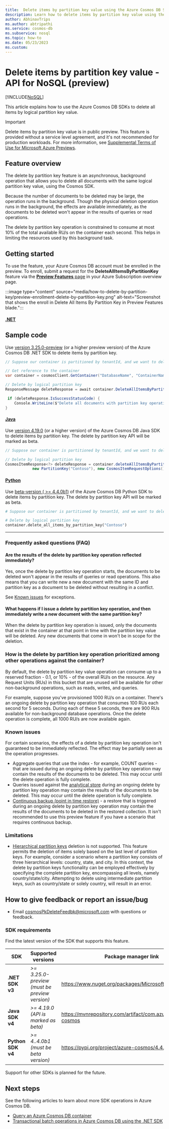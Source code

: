 ```yaml
---
title:  Delete items by partition key value using the Azure Cosmos DB SDK (preview)
description: Learn how to delete items by partition key value using the Azure Cosmos DB SDKs
author: AbhinavTrips
ms.author: abtripathi
ms.service: cosmos-db
ms.subservice: nosql
ms.topic: how-to
ms.date: 05/23/2023
ms.custom: 
---
```


# Delete items by partition key value - API for NoSQL (preview)
[!INCLUDE[NoSQL](../includes/appliesto-nosql.md)]

This article explains how to use the Azure Cosmos DB SDKs to delete all items by logical partition key value. 

> [!IMPORTANT]
> Delete items by partition key value is in public preview.
> This feature is provided without a service level agreement, and it's not recommended for production workloads.
> For more information, see [Supplemental Terms of Use for Microsoft Azure Previews](https://azure.microsoft.com/support/legal/preview-supplemental-terms/).

## Feature overview
 
The delete by partition key feature is an asynchronous, background operation that allows you to delete all documents with the same logical partition key value, using the Cosmos SDK.

Because the number of documents to be deleted may be large, the operation runs in the background. Though the physical deletion operation runs in the background, the effects are available immediately, as the documents to be deleted won't appear in the results of queries or read operations. 

The delete by partition key operation is constrained to consume at most 10% of the total available RU/s on the container each second. This helps in limiting the resources used by this background task.

## Getting started

To use the feature, your Azure Cosmos DB account must be enrolled in the preview. To enroll, submit a request for the **DeleteAllItemsByPartitionKey** feature via the [**Preview Features** page](../../azure-resource-manager/management/preview-features.md) in your Azure Subscription overview page. 

:::image type="content" source="media/how-to-delete-by-partition-key/preview-enrollment-delete-by-partition-key.png" alt-text="Screenshot that shows the enroll in Delete All Items By Partition Key in Preview Features blade.":::

#### [.NET](#tab/dotnet-example)

## Sample code
Use [version 3.25.0-preview](https://www.nuget.org/packages/Microsoft.Azure.Cosmos) (or a higher preview version) of the Azure Cosmos DB .NET SDK to delete items by partition key. 

```csharp
// Suppose our container is partitioned by tenantId, and we want to delete all the data for a particular tenant Contoso

// Get reference to the container
var container = cosmosClient.GetContainer("DatabaseName", "ContainerName");

// Delete by logical partition key
ResponseMessage deleteResponse = await container.DeleteAllItemsByPartitionKeyStreamAsync(new PartitionKey("Contoso"));

 if (deleteResponse.IsSuccessStatusCode) {
    Console.WriteLine($"Delete all documents with partition key operation has successfully started");
}
```
#### [Java](#tab/java-example)

Use [version 4.19.0](https://mvnrepository.com/artifact/com.azure/azure-cosmos) (or a higher version) of the Azure Cosmos DB Java SDK to delete items by partition key. The delete by partition key API will be marked as beta.


```java
// Suppose our container is partitioned by tenantId, and we want to delete all the data for a particular tenant Contoso

// Delete by logical partition key
CosmosItemResponse<?> deleteResponse = container.deleteAllItemsByPartitionKey(
            new PartitionKey("Contoso"), new CosmosItemRequestOptions()).block();
```

#### [Python](#tab/python-example)

Use [beta-version ( >= 4.4.0b1)](https://pypi.org/project/azure-cosmos/4.4.0b1/) of the Azure Cosmos DB Python SDK to delete items by partition key. The delete by partition key API will be marked as beta.


```python
# Suppose our container is partitioned by tenantId, and we want to delete all the data for a particular tenant Contoso

# Delete by logical partition key
container.delete_all_items_by_partition_key("Contoso")

```

--- 

### Frequently asked questions (FAQ)
#### Are the results of the delete by partition key operation reflected immediately?
Yes, once the delete by partition key operation starts, the documents to be deleted won't appear in the results of queries or read operations. This also means that you can write new a new document with the same ID and partition key as a document to be deleted without resulting in a conflict.

See [Known issues](#known-issues) for exceptions. 

#### What happens if I issue a delete by partition key operation, and then immediately write a new document with the same partition key?
When the delete by partition key operation is issued, only the documents that exist in the container at that point in time with the partition key value will be deleted. Any new documents that come in won't be in scope for the deletion. 

### How is the delete by partition key operation prioritized among other operations against the container?
By default, the delete by partition key value operation can consume up to a reserved fraction - 0.1, or 10% - of the overall RU/s on the resource. Any Request Units (RUs) in this bucket that are unused will be available for other non-background operations, such as reads, writes, and queries. 

For example, suppose you've provisioned 1000 RU/s on a container. There's an ongoing delete by partition key operation that consumes 100 RUs each second for 5 seconds. During each of these 5 seconds, there are 900 RUs available for non-background database operations. Once the delete operation is complete, all 1000 RU/s are now available again. 

### Known issues
For certain scenarios, the effects of a delete by partition key operation isn't guaranteed to be immediately reflected. The effect may be partially seen as the operation progresses. 

- Aggregate queries that use the index - for example, COUNT queries - that are issued during an ongoing delete by partition key operation may contain the results of the documents to be deleted. This may occur until the delete operation is fully complete.
- Queries issued against the [analytical store](../analytical-store-introduction.md) during an ongoing delete by partition key operation may contain the results of the documents to be deleted. This may occur until the delete operation is fully complete.
- [Continuous backup (point in time restore)](../continuous-backup-restore-introduction.md) - a restore that is triggered during an ongoing delete by partition key operation may contain the results of the documents to be deleted in the restored collection. It isn't recommended to use this preview feature if you have a scenario that requires continuous backup.

### Limitations
- [Hierarchical partition keys](../hierarchical-partition-keys.md) deletion is not supported. This feature permits the deletion of items solely based on the last level of partition keys. For example, consider a scenario where a partition key consists of three hierarchical levels: country, state, and city. In this context, the delete by partition keys functionality can be employed effectively by specifying the complete partition key, encompassing all levels, namely country/state/city. Attempting to delete using intermediate partition keys, such as country/state or solely country, will result in an error.

## How to give feedback or report an issue/bug
* Email cosmosPkDeleteFeedbk@microsoft.com with questions or feedback.

### SDK requirements

Find the latest version of the SDK that supports this feature.

| SDK | Supported versions | Package manager link |
| --- | --- | --- |
| **.NET SDK v3** | *>= 3.25.0-preview (must be preview version)* | <https://www.nuget.org/packages/Microsoft.Azure.Cosmos/> |
| **Java SDK v4** | *>= 4.19.0 (API is marked as beta)* | <https://mvnrepository.com/artifact/com.azure/azure-cosmos> |
| **Python SDK v4** | *>= 4..4.0b1 (must be beta version)* | <https://pypi.org/project/azure-cosmos/4.4.0b1/> |

Support for other SDKs is planned for the future.

## Next steps

See the following articles to learn about more SDK operations in Azure Cosmos DB.
- [Query an Azure Cosmos DB container](how-to-query-container.md)
- [Transactional batch operations in Azure Cosmos DB using the .NET SDK](transactional-batch.md)
